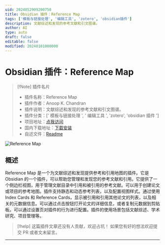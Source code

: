 ```yaml
---
uid: 2024052909200750
title: Obsidian 插件：Reference Map
tags: ['模板与链接处理', '编辑工具', 'zotero', 'obsidian插件']
description: 文献综述和发现的参考文献和引文图谱。
author: AI
type: auto
draft: false
editable: false
modified: 20240101000000
---
```


# Obsidian 插件：Reference Map

> [!Note] 插件名片
> - 插件名称：Reference Map
> - 插件作者：Anoop K. Chandran
> - 插件说明：文献综述和发现的参考文献和引文图谱。
> - 插件分类：[' 模板与链接处理 ', ' 编辑工具 ', 'zotero', 'obsidian 插件 ']
> - 项目地址：[点我访问](https://github.com/anoopkcn/obsidian-reference-map)
> - 国内下载地址：[下载安装](https://pkmer.cn/products/plugin/pluginMarket/?reference-map)
> - 自述文件：[Readme](https://ghproxy.net/https://raw.githubusercontent.com/anoopkcn/obsidian-reference-map/master/README.md)

![Reference Map](https://cdn.pkmer.cn/covers/reference-map.png!pkmer)

## 概述

Reference Map 是一个为文献综述和发现提供参考和引用地图的插件。它是 Obsidian 的一个插件，可以帮助您管理和发现您的参考文献和引用。它提供了一个侧边栏视图，用于管理文献目录中引用和被引用的参考文献。可以用于创建论文或项目的参考地图。插件支持静态和动态参考列表，以及配置视图样式。通过使用 Index Cards 和 Reference Cards，显示被引用和引用其他论文的列表，以及相关的元数据信息。可以通过点击按钮打开论文的详细信息，或者复制元数据到剪贴板。可以通过设置页对插件的行为进行配置。插件的使用场景包括文献综述、学术研究、项目管理等。

> [!help]
> 这篇插件文章还没有人贡献，欢迎占坑！
> 如果您有好的想法欢迎提交 PR 或者文末留言。

---



